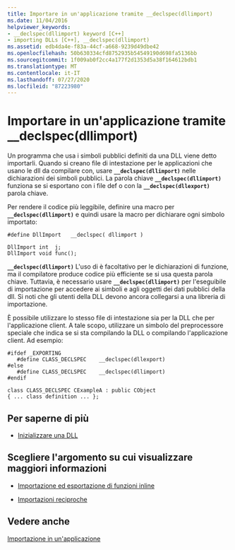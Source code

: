 ```yaml
---
title: Importare in un'applicazione tramite __declspec(dllimport)
ms.date: 11/04/2016
helpviewer_keywords:
- __declspec(dllimport) keyword [C++]
- importing DLLs [C++], __declspec(dllimport)
ms.assetid: edb4da4e-f83a-44cf-a668-9239d49dbe42
ms.openlocfilehash: 50b630334cfd8752935b54549190d698fa5136bb
ms.sourcegitcommit: 1f009ab0f2cc4a177f2d1353d5a38f164612bdb1
ms.translationtype: MT
ms.contentlocale: it-IT
ms.lasthandoff: 07/27/2020
ms.locfileid: "87223980"
---
```

# <a name="import-into-an-application-using-__declspecdllimport"></a>Importare in un'applicazione tramite __declspec(dllimport)

Un programma che usa i simboli pubblici definiti da una DLL viene detto importarli. Quando si creano file di intestazione per le applicazioni che usano le dll da compilare con, usare **`__declspec(dllimport)`** nelle dichiarazioni dei simboli pubblici. La parola chiave **`__declspec(dllimport)`** funziona se si esportano con i file def o con la **`__declspec(dllexport)`** parola chiave.

Per rendere il codice più leggibile, definire una macro per **`__declspec(dllimport)`** e quindi usare la macro per dichiarare ogni simbolo importato:

```
#define DllImport   __declspec( dllimport )

DllImport int  j;
DllImport void func();
```

**`__declspec(dllimport)`** L'uso di è facoltativo per le dichiarazioni di funzione, ma il compilatore produce codice più efficiente se si usa questa parola chiave. Tuttavia, è necessario usare **`__declspec(dllimport)`** per l'eseguibile di importazione per accedere ai simboli e agli oggetti dei dati pubblici della dll. Si noti che gli utenti della DLL devono ancora collegarsi a una libreria di importazione.

È possibile utilizzare lo stesso file di intestazione sia per la DLL che per l'applicazione client. A tale scopo, utilizzare un simbolo del preprocessore speciale che indica se si sta compilando la DLL o compilando l'applicazione client. Ad esempio:

```
#ifdef _EXPORTING
   #define CLASS_DECLSPEC    __declspec(dllexport)
#else
   #define CLASS_DECLSPEC    __declspec(dllimport)
#endif

class CLASS_DECLSPEC CExampleA : public CObject
{ ... class definition ... };
```

## <a name="what-do-you-want-to-do"></a>Per saperne di più

- [Inizializzare una DLL](run-time-library-behavior.md#initializing-a-dll)

## <a name="what-do-you-want-to-know-more-about"></a>Scegliere l'argomento su cui visualizzare maggiori informazioni

- [Importazione ed esportazione di funzioni inline](importing-and-exporting-inline-functions.md)

- [Importazioni reciproche](mutual-imports.md)

## <a name="see-also"></a>Vedere anche

[Importazione in un'applicazione](importing-into-an-application.md)
